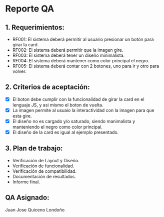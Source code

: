 # Reporte QA
## 1. Requerimientos:
* RF001: El sistema deberá permitir al usuario presionar un botón para girar la card.
* RF002: El sistema deberá permitir que la imagen gire.
* RF003: El sistema deberá tener un diseño minimalista.
* RF004: El sistema deberá mantener como color principal el negro.
* RF005: El sistema deberá contar con 2 botones, uno para ir y otro para volver.

## 2. Criterios de aceptación:
* [x] El boton debe cumplir con la funcionalidad de girar la card en el lenguaje JS, y asi mismo el boton de vuelta.
* [x] La imagen permite al usuaio la interactividad con la imagen para que esta gire.
* [x] El diseño no es cargado y/o saturado, siendo manimalista y manteniendo el negro como color principal.
* [x] El diseño de la card es igual al ejemplo presentado.

## 3. Plan de trabajo:
* Verificación de Layout y Diseño.
* Verificación de funcionalidad.
* Verificación de compatibilidad.
* Documentación de resultados.
* Informe final.

## QA Asignado:
Juan Jose Quiceno Londoño
